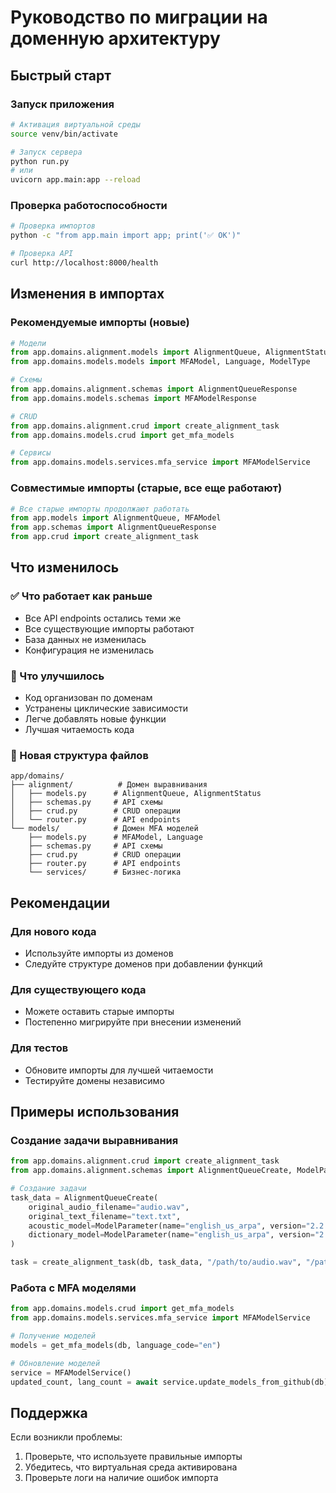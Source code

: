 # Руководство по миграции на доменную архитектуру

## Быстрый старт

### Запуск приложения
```bash
# Активация виртуальной среды
source venv/bin/activate

# Запуск сервера
python run.py
# или
uvicorn app.main:app --reload
```

### Проверка работоспособности
```bash
# Проверка импортов
python -c "from app.main import app; print('✅ OK')"

# Проверка API
curl http://localhost:8000/health
```

## Изменения в импортах

### Рекомендуемые импорты (новые)

```python
# Модели
from app.domains.alignment.models import AlignmentQueue, AlignmentStatus
from app.domains.models.models import MFAModel, Language, ModelType

# Схемы
from app.domains.alignment.schemas import AlignmentQueueResponse
from app.domains.models.schemas import MFAModelResponse

# CRUD
from app.domains.alignment.crud import create_alignment_task
from app.domains.models.crud import get_mfa_models

# Сервисы
from app.domains.models.services.mfa_service import MFAModelService
```

### Совместимые импорты (старые, все еще работают)

```python
# Все старые импорты продолжают работать
from app.models import AlignmentQueue, MFAModel
from app.schemas import AlignmentQueueResponse
from app.crud import create_alignment_task
```

## Что изменилось

### ✅ Что работает как раньше
- Все API endpoints остались теми же
- Все существующие импорты работают
- База данных не изменилась
- Конфигурация не изменилась

### 🔄 Что улучшилось
- Код организован по доменам
- Устранены циклические зависимости
- Легче добавлять новые функции
- Лучшая читаемость кода

### 📁 Новая структура файлов
```
app/domains/
├── alignment/          # Домен выравнивания
│   ├── models.py      # AlignmentQueue, AlignmentStatus
│   ├── schemas.py     # API схемы
│   ├── crud.py        # CRUD операции
│   └── router.py      # API endpoints
└── models/            # Домен MFA моделей
    ├── models.py      # MFAModel, Language
    ├── schemas.py     # API схемы
    ├── crud.py        # CRUD операции
    ├── router.py      # API endpoints
    └── services/      # Бизнес-логика
```

## Рекомендации

### Для нового кода
- Используйте импорты из доменов
- Следуйте структуре доменов при добавлении функций

### Для существующего кода
- Можете оставить старые импорты
- Постепенно мигрируйте при внесении изменений

### Для тестов
- Обновите импорты для лучшей читаемости
- Тестируйте домены независимо

## Примеры использования

### Создание задачи выравнивания
```python
from app.domains.alignment.crud import create_alignment_task
from app.domains.alignment.schemas import AlignmentQueueCreate, ModelParameter

# Создание задачи
task_data = AlignmentQueueCreate(
    original_audio_filename="audio.wav",
    original_text_filename="text.txt",
    acoustic_model=ModelParameter(name="english_us_arpa", version="2.2.0"),
    dictionary_model=ModelParameter(name="english_us_arpa", version="2.2.0")
)

task = create_alignment_task(db, task_data, "/path/to/audio.wav", "/path/to/text.txt")
```

### Работа с MFA моделями
```python
from app.domains.models.crud import get_mfa_models
from app.domains.models.services.mfa_service import MFAModelService

# Получение моделей
models = get_mfa_models(db, language_code="en")

# Обновление моделей
service = MFAModelService()
updated_count, lang_count = await service.update_models_from_github(db)
```

## Поддержка

Если возникли проблемы:
1. Проверьте, что используете правильные импорты
2. Убедитесь, что виртуальная среда активирована
3. Проверьте логи на наличие ошибок импорта
